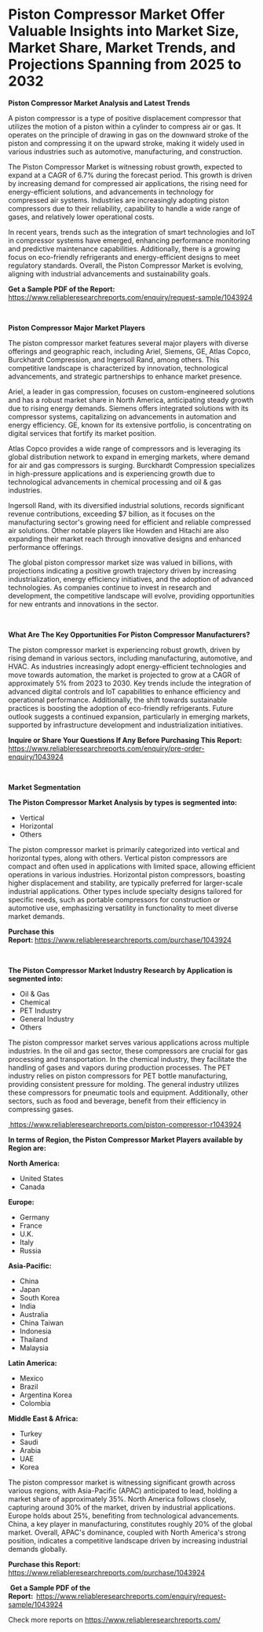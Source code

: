<p><h1>Piston Compressor Market Offer Valuable Insights into Market Size, Market Share, Market Trends, and Projections Spanning from 2025 to 2032</h1></p><p><strong>Piston Compressor Market Analysis and Latest Trends</strong></p>
<p><p>A piston compressor is a type of positive displacement compressor that utilizes the motion of a piston within a cylinder to compress air or gas. It operates on the principle of drawing in gas on the downward stroke of the piston and compressing it on the upward stroke, making it widely used in various industries such as automotive, manufacturing, and construction.</p><p>The Piston Compressor Market is witnessing robust growth, expected to expand at a CAGR of 6.7% during the forecast period. This growth is driven by increasing demand for compressed air applications, the rising need for energy-efficient solutions, and advancements in technology for compressed air systems. Industries are increasingly adopting piston compressors due to their reliability, capability to handle a wide range of gases, and relatively lower operational costs.</p><p>In recent years, trends such as the integration of smart technologies and IoT in compressor systems have emerged, enhancing performance monitoring and predictive maintenance capabilities. Additionally, there is a growing focus on eco-friendly refrigerants and energy-efficient designs to meet regulatory standards. Overall, the Piston Compressor Market is evolving, aligning with industrial advancements and sustainability goals.</p></p>
<p><strong>Get a Sample PDF of the Report:&nbsp;</strong> <a href="https://www.reliableresearchreports.com/enquiry/request-sample/1043924?utm_campaign=3079&utm_medium=2&utm_source=Github&utm_content=ia&utm_term=08042025&utm_id=piston-compressor">https://www.reliableresearchreports.com/enquiry/request-sample/1043924</a></p>
<p>&nbsp;</p>
<p><strong>Piston Compressor Major Market Players</strong></p>
<p><p>The piston compressor market features several major players with diverse offerings and geographic reach, including Ariel, Siemens, GE, Atlas Copco, Burckhardt Compression, and Ingersoll Rand, among others. This competitive landscape is characterized by innovation, technological advancements, and strategic partnerships to enhance market presence.</p><p>Ariel, a leader in gas compression, focuses on custom-engineered solutions and has a robust market share in North America, anticipating steady growth due to rising energy demands. Siemens offers integrated solutions with its compressor systems, capitalizing on advancements in automation and energy efficiency. GE, known for its extensive portfolio, is concentrating on digital services that fortify its market position.</p><p>Atlas Copco provides a wide range of compressors and is leveraging its global distribution network to expand in emerging markets, where demand for air and gas compressors is surging. Burckhardt Compression specializes in high-pressure applications and is experiencing growth due to technological advancements in chemical processing and oil & gas industries.</p><p>Ingersoll Rand, with its diversified industrial solutions, records significant revenue contributions, exceeding $7 billion, as it focuses on the manufacturing sector's growing need for efficient and reliable compressed air solutions. Other notable players like Howden and Hitachi are also expanding their market reach through innovative designs and enhanced performance offerings.</p><p>The global piston compressor market size was valued in billions, with projections indicating a positive growth trajectory driven by increasing industrialization, energy efficiency initiatives, and the adoption of advanced technologies. As companies continue to invest in research and development, the competitive landscape will evolve, providing opportunities for new entrants and innovations in the sector.</p></p>
<p>&nbsp;</p>
<p><strong>What Are The Key Opportunities For Piston Compressor Manufacturers?</strong></p>
<p><p>The piston compressor market is experiencing robust growth, driven by rising demand in various sectors, including manufacturing, automotive, and HVAC. As industries increasingly adopt energy-efficient technologies and move towards automation, the market is projected to grow at a CAGR of approximately 5% from 2023 to 2030. Key trends include the integration of advanced digital controls and IoT capabilities to enhance efficiency and operational performance. Additionally, the shift towards sustainable practices is boosting the adoption of eco-friendly refrigerants. Future outlook suggests a continued expansion, particularly in emerging markets, supported by infrastructure development and industrialization initiatives.</p></p>
<p><strong>Inquire or Share Your Questions If Any Before Purchasing This Report:</strong> <a href="https://www.reliableresearchreports.com/enquiry/pre-order-enquiry/1043924?utm_campaign=3079&utm_medium=2&utm_source=Github&utm_content=ia&utm_term=08042025&utm_id=piston-compressor">https://www.reliableresearchreports.com/enquiry/pre-order-enquiry/1043924</a></p>
<p>&nbsp;</p>
<p><strong>Market Segmentation</strong></p>
<p><strong>The Piston Compressor Market Analysis by types is segmented into:</strong></p>
<p><ul><li>Vertical</li><li>Horizontal</li><li>Others</li></ul></p>
<p><p>The piston compressor market is primarily categorized into vertical and horizontal types, along with others. Vertical piston compressors are compact and often used in applications with limited space, allowing efficient operations in various industries. Horizontal piston compressors, boasting higher displacement and stability, are typically preferred for larger-scale industrial applications. Other types include specialty designs tailored for specific needs, such as portable compressors for construction or automotive use, emphasizing versatility in functionality to meet diverse market demands.</p></p>
<p><strong>Purchase this Report:&nbsp;</strong><a href="https://www.reliableresearchreports.com/purchase/1043924?utm_campaign=3079&utm_medium=2&utm_source=Github&utm_content=ia&utm_term=08042025&utm_id=piston-compressor">https://www.reliableresearchreports.com/purchase/1043924</a></p>
<p>&nbsp;</p>
<p><strong>The Piston Compressor Market Industry Research by Application is segmented into:</strong></p>
<p><ul><li>Oil & Gas</li><li>Chemical</li><li>PET Industry</li><li>General Industry</li><li>Others</li></ul></p>
<p><p>The piston compressor market serves various applications across multiple industries. In the oil and gas sector, these compressors are crucial for gas processing and transportation. In the chemical industry, they facilitate the handling of gases and vapors during production processes. The PET industry relies on piston compressors for PET bottle manufacturing, providing consistent pressure for molding. The general industry utilizes these compressors for pneumatic tools and equipment. Additionally, other sectors, such as food and beverage, benefit from their efficiency in compressing gases.</p></p>
<p><a href="https://www.reliableresearchreports.com/piston-compressor-r1043924?utm_campaign=3079&utm_medium=2&utm_source=Github&utm_content=ia&utm_term=08042025&utm_id=piston-compressor">&nbsp;https://www.reliableresearchreports.com/piston-compressor-r1043924</a></p>
<p><strong>In terms of Region, the Piston Compressor Market Players available by Region are:</strong></p>
<p>
    <p> <strong> North America: </strong>
        <ul>
            <li>United States</li>
            <li>Canada</li>
        </ul>
        </p> 
    <p> <strong> Europe: </strong>
        <ul>
            <li>Germany</li>
            <li>France</li>
            <li>U.K.</li>
            <li>Italy</li>
            <li>Russia</li>
        </ul>
        </p> 
    <p> <strong> Asia-Pacific: </strong>
        <ul>
            <li>China</li>
            <li>Japan</li>
            <li>South Korea</li>
            <li>India</li>
            <li>Australia</li>
            <li>China Taiwan</li>
            <li>Indonesia</li>
            <li>Thailand</li>
            <li>Malaysia</li>
        </ul>
        </p> 
    <p> <strong> Latin America: </strong>
        <ul>
            <li>Mexico</li>
            <li>Brazil</li>
            <li>Argentina Korea</li>
            <li>Colombia</li>
        </ul>
        </p> 
    <p> <strong> Middle East & Africa: </strong>
        <ul>
            <li>Turkey</li>
            <li>Saudi</li>
            <li>Arabia</li>
            <li>UAE</li>
            <li>Korea</li>
        </ul>
    </p>
    </p>
<p><p>The piston compressor market is witnessing significant growth across various regions, with Asia-Pacific (APAC) anticipated to lead, holding a market share of approximately 35%. North America follows closely, capturing around 30% of the market, driven by industrial applications. Europe holds about 25%, benefiting from technological advancements. China, a key player in manufacturing, constitutes roughly 20% of the global market. Overall, APAC's dominance, coupled with North America's strong position, indicates a competitive landscape driven by increasing industrial demands globally.</p></p>
<p><strong>Purchase this Report: </strong><a href="https://www.reliableresearchreports.com/purchase/1043924?utm_campaign=3079&utm_medium=2&utm_source=Github&utm_content=ia&utm_term=08042025&utm_id=piston-compressor">https://www.reliableresearchreports.com/purchase/1043924</a></p>
<p>&nbsp;<strong>Get a Sample PDF of the Report:&nbsp;&nbsp;</strong><a href="https://www.reliableresearchreports.com/enquiry/request-sample/1043924?utm_campaign=3079&utm_medium=2&utm_source=Github&utm_content=ia&utm_term=08042025&utm_id=piston-compressor">https://www.reliableresearchreports.com/enquiry/request-sample/1043924</a></p>
<p><strong></strong></p>
<p>Check more reports on <a href="https://www.reliableresearchreports.com/?utm_campaign=3079&utm_medium=2&utm_source=Github&utm_content=ia&utm_term=08042025&utm_id=piston-compressor">https://www.reliableresearchreports.com/</a></p>